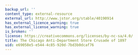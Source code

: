 ```yaml
---
backup_url: ''
content_type: external-resource
external_url: http://www.jstor.org/stable/40190914
has_external_licence_warning: true
has_external_license_warning: true
is_broken: ''
license: https://creativecommons.org/licenses/by-nc-sa/4.0/
title: The Chicago Anti-Department Store Crusade of 1897
uid: e69058e5-e544-4c85-920d-7bd3b0dcaf76
---
```

